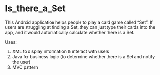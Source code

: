 # Is_there_a_Set
This Android application helps people to play a card game called “Set”. If users are struggling at finding a Set, they can just type their cards into the app, and it would automatically calculate whether there is a Set.

Uses:
1) XML to display information & interact with users
2) Java for business logic (to determine whether there is a Set and notify the user)
3) MVC pattern

